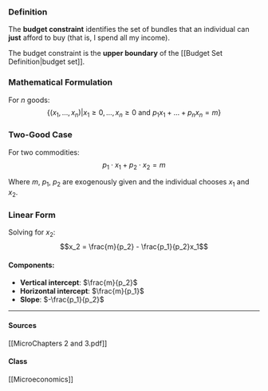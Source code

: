 ### Definition
The **budget constraint** identifies the set of bundles that an individual can **just** afford to buy (that is, I spend all my income).

The budget constraint is the **upper boundary** of the [[Budget Set Definition|budget set]].

### Mathematical Formulation
For $n$ goods:
$$\{(x_1, \ldots, x_n) | x_1 \geq 0, \ldots, x_n \geq 0 \text{ and } p_1x_1 + \ldots + p_nx_n = m\}$$

### Two-Good Case
For two commodities:
$$p_1 \cdot x_1 + p_2 \cdot x_2 = m$$

Where $m$, $p_1$, $p_2$ are exogenously given and the individual chooses $x_1$ and $x_2$.

### Linear Form
Solving for $x_2$:
$$x_2 = \frac{m}{p_2} - \frac{p_1}{p_2}x_1$$

#### Components:
- **Vertical intercept**: $\frac{m}{p_2}$
- **Horizontal intercept**: $\frac{m}{p_1}$  
- **Slope**: $-\frac{p_1}{p_2}$

---
#### Sources
[[MicroChapters 2 and 3.pdf]]
#### Class
[[Microeconomics]]